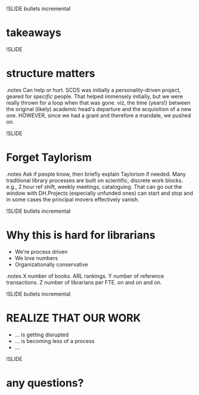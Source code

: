 !SLIDE bullets incremental
# takeaways #

!SLIDE 
# structure matters #

.notes Can help or hurt. SCDS was initially a personality-driven project, geared for *specific* people. That helped immensely initially, but we were really thrown for a loop when that was gone. viz, the time (years!) between the original (likely) academic head's departure and the acquisition of a new one. HOWEVER, since we had a grant and therefore a mandate, we pushed on.

!SLIDE
# Forget Taylorism #

.notes Ask if people know, then briefly explain Taylorism if needed. Many traditional library processes are built on scientific, discrete work blocks. e.g., 2 hour ref shift, weekly meetings, cataloguing. That can go out the window with DH.Projects (especially unfunded ones) can start and stop and in some cases the principal movers effectively vanish. 

!SLIDE bullets incremental
# Why this is hard for librarians #
* We're process driven
* We love numbers
* Organizationally conservative

.notes X number of books. ARL rankings. Y number of reference transactions. Z number of librarians per FTE. on and on and on.


!SLIDE bullets incremental
# REALIZE THAT OUR WORK #
* ... is getting disrupted
* ... is becoming less of a process
* ... 
 
!SLIDE
# any questions? #

